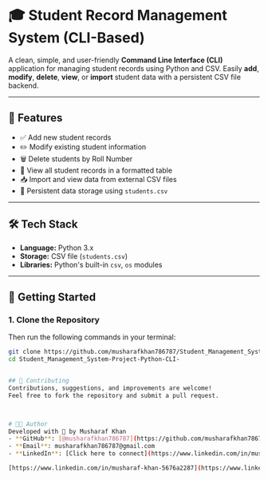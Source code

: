 # 🎓 Student Record Management System (CLI-Based)

A clean, simple, and user-friendly **Command Line Interface (CLI)** application for managing student records using Python and CSV. Easily **add**, **modify**, **delete**, **view**, or **import** student data with a persistent CSV file backend.

---

## 📁 Features

- ✅ Add new student records  
- ✏️ Modify existing student information  
- 🗑️ Delete students by Roll Number  
- 📘 View all student records in a formatted table  
- 📥 Import and view data from external CSV files  
- 💾 Persistent data storage using `students.csv`

---

## 🛠️ Tech Stack

- **Language:** Python 3.x  
- **Storage:** CSV file (`students.csv`)  
- **Libraries:** Python's built-in `csv`, `os` modules

---

## 🚀 Getting Started
### 1. Clone the Repository

Then run the following commands in your terminal:
```bash
git clone https://github.com/musharafkhan786787/Student_Management_System-Project-Python-CLI-.git
cd Student_Management_System-Project-Python-CLI-


## 🤝 Contributing
Contributions, suggestions, and improvements are welcome!
Feel free to fork the repository and submit a pull request.



# 👨‍💻 Author
Developed with 💙 by Musharaf Khan
- **GitHub**: [@musharafkhan786787](https://github.com/musharafkhan786787)
- **Email**: musharafkhan786787@gmail.com
- **LinkedIn**: [Click here to connect](https://www.linkedin.com/in/musharaf-khan-5676a2287)

[https://www.linkedin.com/in/musharaf-khan-5676a2287](https://www.linkedin.com/in/musharaf-khan-5676a2287)

